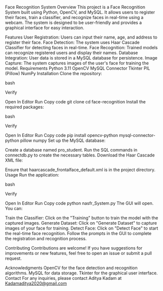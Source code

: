 Face Recognition System
Overview
This project is a Face Recognition System built using Python, OpenCV, and MySQL. It allows users to register their faces, train a classifier, and recognize faces in real-time using a webcam. The system is designed to be user-friendly and provides a graphical interface for easy interaction.

Features
User Registration: Users can input their name, age, and address to register their face.
Face Detection: The system uses Haar Cascade Classifier for detecting faces in real-time.
Face Recognition: Trained models can recognize registered users and display their names.
Database Integration: User data is stored in a MySQL database for persistence.
Image Capture: The system captures images of the user's face for training the model.
Requirements
Python 3.11
OpenCV
MySQL Connector
Tkinter
PIL (Pillow)
NumPy
Installation
Clone the repository:

bash

Verify

Open In Editor
Run
Copy code
git clone <repository-url>
cd face-recognition
Install the required packages:

bash

Verify

Open In Editor
Run
Copy code
pip install opencv-python mysql-connector-python pillow numpy
Set up the MySQL database:

Create a database named pro_student.
Run the SQL commands in connectdb.py to create the necessary tables.
Download the Haar Cascade XML file:

Ensure that haarcascade_frontalface_default.xml is in the project directory.
Usage
Run the application:

bash

Verify

Open In Editor
Run
Copy code
python nasfr_System.py
The GUI will open. You can:

Train the Classifier: Click on the "Training" button to train the model with the captured images.
Generate Dataset: Click on "Generate Dataset" to capture images of your face for training.
Detect Face: Click on "Detect Face" to start the real-time face recognition.
Follow the prompts in the GUI to complete the registration and recognition process.

Contributing
Contributions are welcome! If you have suggestions for improvements or new features, feel free to open an issue or submit a pull request.

Acknowledgments
OpenCV for the face detection and recognition algorithms.
MySQL for data storage.
Tkinter for the graphical user interface.
Contact
For any inquiries, please contact Aditya Kadam at Kadamaditya2020@gmail.com

